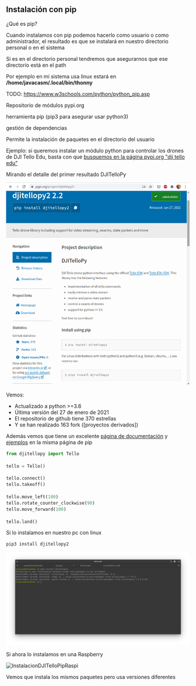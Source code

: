 ## Instalación con pip


¿Qué es pip?

Cuando instalamos con  pip podemos hacerlo como usuario o como administrador, el resultado es que se instalará en nuestro directorio personal o en el sistema

Si es en el directorio personal tendremos que asegurarnos que ese directorio está en el path

Por ejemplo en mi sistema usa linux estará en **/home/javacasm/.local/bin/thonny**


TODO: https://www.w3schools.com/python/python_pip.asp

Repositorio de módulos pypi.org

herramienta pip (pip3 para asegurar usar python3)

gestión de dependencias

Permite la instalación de paquetes en el directorio del usuario




Ejemplo: si queremos instalar un módulo python para controlar los drones de DJI Tello Edu, basta con que [busquemos en la página pypi.org "dji tello edu"](https://pypi.org/search/?q=dji+tello+edu&o=)

Mirando el detalle del primer resultado DJITelloPy

![pip DJITelloPy](./images/pip_DJITelloPy.png)

Vemos:

* Actualizado a python >=3.6
* Última versión del 27 de enero de 2021
* El repositorio de github tiene 370 estrellas
* Y se han realizado 163 fork ([proyectos derivados])

Además vemos que tiene un excelente [página de documentación](https://djitellopy.readthedocs.io/en/latest/) y [ejemplos](https://github.com/damiafuentes/DJITelloPy/tree/master/examples/) en la misma página de pip

```python
from djitellopy import Tello

tello = Tello()

tello.connect()
tello.takeoff()

tello.move_left(100)
tello.rotate_counter_clockwise(90)
tello.move_forward(100)

tello.land()
```

Si lo instalamos en nuestro pc con linux 
```sh
pip3 install djitellopy2
```

![InstalacionDJITelloPip.png](./images/InstalacionDJITelloPip.png)


Si ahora lo instalamos en una Raspberry

![InstalacionDJITelloPipRaspi](./images/InstalacionDJITelloPipRaspi)

Vemos que instala los mismos paquetes pero usa versiones diferentes
